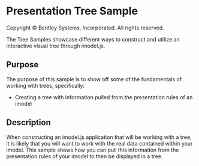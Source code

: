 # Presentation Tree Sample

Copyright © Bentley Systems, Incorporated. All rights reserved.

The Tree Samples showcase different ways to construct and utilize an interactive visual tree through imodel.js.

## Purpose

The purpose of this sample is to show off some of the fundamentals of working with trees, specifically:

* Creating a tree with information pulled from the presentation rules of an imodel

## Description

When constructing an imodel.js application that will be working with a tree, it is likely that you will want to work with the real data contained within your imodel. This sample shows how you can pull this information from the presentation rules of your imodel to then be displayed in a tree.
